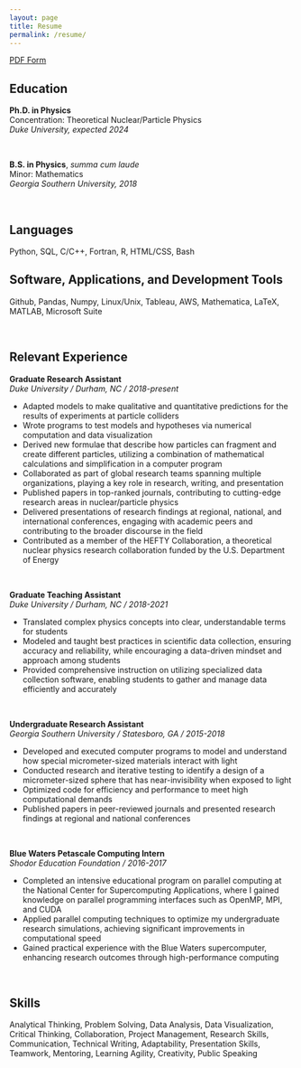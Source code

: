 ```yaml
---
layout: page
title: Resume
permalink: /resume/
---
```


[PDF Form](https://raw.githubusercontent.com/reedhodges/reedhodges.github.io/main/ReedHodges_Resume.pdf)

## Education

**Ph.D. in Physics** <br>
Concentration: Theoretical Nuclear/Particle Physics <br>
*Duke University, expected 2024*

<br>

**B.S. in Physics**, *summa cum laude* <br>
Minor: Mathematics <br>
*Georgia Southern University, 2018*

<br>

## Languages
Python, SQL, C/C++, Fortran, R, HTML/CSS, Bash

## Software, Applications, and Development Tools
Github, Pandas, Numpy, Linux/Unix, Tableau, AWS, Mathematica, LaTeX, MATLAB, Microsoft Suite

<br>

## Relevant Experience

**Graduate Research Assistant** <br>
*Duke University / Durham, NC / 2018-present*
- Adapted models to make qualitative and quantitative predictions for the results of experiments at particle colliders
- Wrote programs to test models and hypotheses via numerical computation and data visualization
- Derived new formulae that describe how particles can fragment and create different particles, utilizing a combination of mathematical calculations and simplification in a computer program
- Collaborated as part of global research teams spanning multiple organizations, playing a key role in research, writing, and presentation
- Published papers in top-ranked journals, contributing to cutting-edge research areas in nuclear/particle physics
- Delivered presentations of research findings at regional, national, and international conferences, engaging with academic peers and contributing to the broader discourse in the field
- Contributed as a member of the HEFTY Collaboration, a theoretical nuclear physics research collaboration funded by the U.S. Department of Energy

<br />

**Graduate Teaching Assistant** <br>
*Duke University / Durham, NC / 2018-2021*
- Translated complex physics concepts into clear, understandable terms for students
- Modeled and taught best practices in scientific data collection, ensuring accuracy and reliability, while encouraging a data-driven mindset and approach among students
- Provided comprehensive instruction on utilizing specialized data collection software, enabling students to gather and manage data efficiently and accurately

<br>

**Undergraduate Research Assistant** <br>
*Georgia Southern University / Statesboro, GA / 2015-2018*
- Developed and executed computer programs to model and understand how special micrometer-sized materials interact with light
- Conducted research and iterative testing to identify a design of a micrometer-sized sphere that has near-invisibility when exposed to light
- Optimized code for efficiency and performance to meet high computational demands
- Published papers in peer-reviewed journals and presented research findings at regional and national conferences

<br>

**Blue Waters Petascale Computing Intern** <br>
*Shodor Education Foundation / 2016-2017*
- Completed an intensive educational program on parallel computing at the National Center for Supercomputing Applications, where I gained knowledge on parallel programming interfaces such as OpenMP, MPI, and CUDA
- Applied parallel computing techniques to optimize my undergraduate research simulations, achieving significant improvements in computational speed
- Gained practical experience with the Blue Waters supercomputer, enhancing research outcomes through high-performance computing

<br>

## Skills
Analytical Thinking, Problem Solving, Data Analysis, Data Visualization, Critical Thinking,
Collaboration, Project Management, Research Skills, Communication, Technical Writing,
Adaptability, Presentation Skills, Teamwork, Mentoring, Learning Agility, Creativity, Public
Speaking
